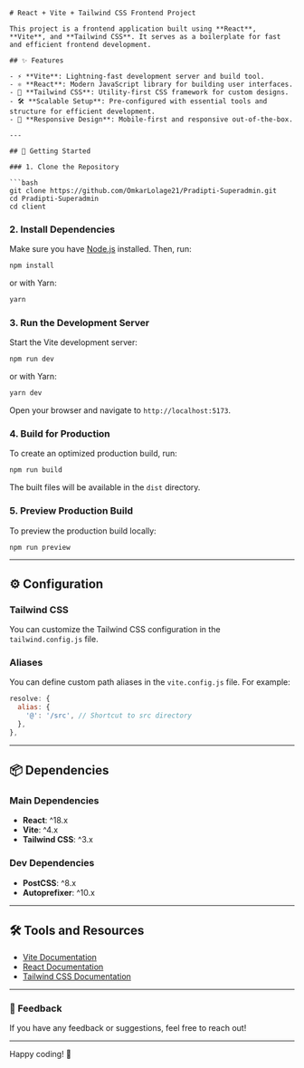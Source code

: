```
# React + Vite + Tailwind CSS Frontend Project

This project is a frontend application built using **React**, **Vite**, and **Tailwind CSS**. It serves as a boilerplate for fast and efficient frontend development.

## ✨ Features

- ⚡ **Vite**: Lightning-fast development server and build tool.
- ⚛️ **React**: Modern JavaScript library for building user interfaces.
- 🎨 **Tailwind CSS**: Utility-first CSS framework for custom designs.
- 🛠️ **Scalable Setup**: Pre-configured with essential tools and structure for efficient development.
- 🚀 **Responsive Design**: Mobile-first and responsive out-of-the-box.

---

## 🚀 Getting Started

### 1. Clone the Repository

```bash
git clone https://github.com/OmkarLolage21/Pradipti-Superadmin.git
cd Pradipti-Superadmin
cd client
```

### 2. Install Dependencies

Make sure you have [Node.js](https://nodejs.org/) installed. Then, run:

```bash
npm install
```

or with Yarn:

```bash
yarn
```

### 3. Run the Development Server

Start the Vite development server:

```bash
npm run dev
```

or with Yarn:

```bash
yarn dev
```

Open your browser and navigate to `http://localhost:5173`.

### 4. Build for Production

To create an optimized production build, run:

```bash
npm run build
```

The built files will be available in the `dist` directory.

### 5. Preview Production Build

To preview the production build locally:

```bash
npm run preview
```

---

## ⚙️ Configuration

### Tailwind CSS
You can customize the Tailwind CSS configuration in the `tailwind.config.js` file.

### Aliases
You can define custom path aliases in the `vite.config.js` file. For example:

```javascript
resolve: {
  alias: {
    '@': '/src', // Shortcut to src directory
  },
},
```

---

## 📦 Dependencies

### Main Dependencies

- **React**: ^18.x
- **Vite**: ^4.x
- **Tailwind CSS**: ^3.x

### Dev Dependencies

- **PostCSS**: ^8.x
- **Autoprefixer**: ^10.x

---

## 🛠️ Tools and Resources

- [Vite Documentation](https://vitejs.dev/)
- [React Documentation](https://reactjs.org/)
- [Tailwind CSS Documentation](https://tailwindcss.com/)

---

### 💬 Feedback

If you have any feedback or suggestions, feel free to reach out!

---

Happy coding! 🎉
```
